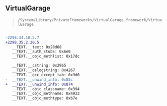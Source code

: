 ## VirtualGarage

> `/System/Library/PrivateFrameworks/VirtualGarage.framework/VirtualGarage`

```diff

-2298.34.10.5.7
+2298.35.2.20.5
   __TEXT.__text: 0x28d68
   __TEXT.__auth_stubs: 0x6e0
   __TEXT.__objc_methlist: 0x17dc

   __TEXT.__cstring: 0x2965
   __TEXT.__oslogstring: 0x4267
   __TEXT.__gcc_except_tab: 0x9d0
-  __TEXT.__unwind_info: 0x85c
+  __TEXT.__unwind_info: 0x874
   __TEXT.__objc_classname: 0x394
   __TEXT.__objc_methname: 0x4933
   __TEXT.__objc_methtype: 0xb7e

```

